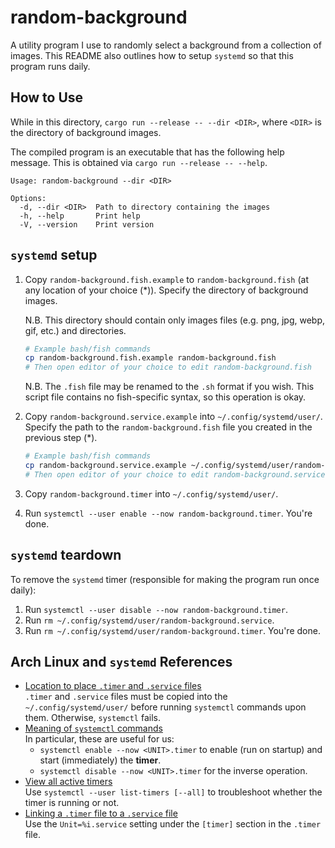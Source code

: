 # random-background

A utility program I use to randomly select a background from a collection of images. This README also outlines how to setup `systemd` so that this program runs daily.

## How to Use

While in this directory, `cargo run --release -- --dir <DIR>`, where `<DIR>` is the directory of background images.

The compiled program is an executable that has the following help message. This is obtained via `cargo run --release -- --help`.

```
Usage: random-background --dir <DIR>

Options:
  -d, --dir <DIR>  Path to directory containing the images
  -h, --help       Print help
  -V, --version    Print version
```

## `systemd` setup

1. Copy `random-background.fish.example` to `random-background.fish` (at any location of your choice ($*$)). Specify the directory of background images.

   N.B. This directory should contain only images files (e.g. png, jpg, webp, gif, etc.) and directories.

   ```bash
   # Example bash/fish commands
   cp random-background.fish.example random-background.fish
   # Then open editor of your choice to edit random-background.fish
   ```

   N.B. The `.fish` file may be renamed to the `.sh` format if you wish. This script file contains no fish-specific syntax, so this operation is okay.

2. Copy `random-background.service.example` into `~/.config/systemd/user/`. Specify the path to the `random-background.fish` file you created in the previous step ($*$).

   ```bash
   # Example bash/fish commands
   cp random-background.service.example ~/.config/systemd/user/random-background.service
   # Then open editor of your choice to edit random-background.service
   ```

3. Copy `random-background.timer` into `~/.config/systemd/user/`.
4. Run `systemctl --user enable --now random-background.timer`. You're done.

## `systemd` teardown

To remove the `systemd` timer (responsible for making the program run once daily):

1. Run `systemctl --user disable --now random-background.timer`.
2. Run `rm ~/.config/systemd/user/random-background.service`.
3. Run `rm ~/.config/systemd/user/random-background.timer`. You're done.

## Arch Linux and `systemd` References

- [Location to place `.timer` and `.service` files](https://wiki.archlinux.org/title/Systemd/User#How_it_works)\
  `.timer` and `.service` files must be copied into the `~/.config/systemd/user/` before running `systemctl` commands upon them. Otherwise, `systemctl` fails.
- [Meaning of `systemctl` commands](https://wiki.archlinux.org/title/Systemd#Using_units)\
  In particular, these are useful for us:
  - `systemctl enable --now <UNIT>.timer` to enable (run on startup) and start (immediately) the **timer**.
  - `systemctl disable --now <UNIT>.timer` for the inverse operation.
- [View all active timers](https://wiki.archlinux.org/title/Systemd/Timers#Management)\
  Use `systemctl --user list-timers [--all]` to troubleshoot whether the timer is running or not.
- [Linking a `.timer` file to a `.service` file](https://wiki.archlinux.org/title/Systemd/Timers#Manually)\
  Use the `Unit=%i.service` setting under the `[timer]` section in the `.timer` file.
